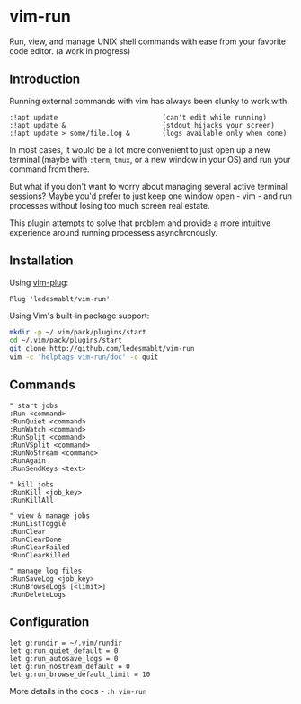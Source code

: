 # vim-run

Run, view, and manage UNIX shell commands with ease from your
favorite code editor. (a work in progress)

<!-- insert gif demo here -->


## Introduction

Running external commands with vim has always been clunky to work with.
```
:!apt update                          (can't edit while running)
:!apt update &                        (stdout hijacks your screen)
:!apt update > some/file.log &        (logs available only when done)
```

In most cases, it would be a lot more convenient to just open up a new
terminal (maybe with `:term`, `tmux`, or a new window in your OS) and run your
command from there.

But what if you don't want to worry about managing several active terminal
sessions? Maybe you'd prefer to just keep one window open - vim - and run
processes without losing too much screen real estate.

This plugin attempts to solve that problem and provide a more intuitive
experience around running processess asynchronously.


## Installation
Using [vim-plug](https://github.com/junegunn/vim-plug):
```vim
Plug 'ledesmablt/vim-run'
```

Using Vim's built-in package support:
```bash
mkdir -p ~/.vim/pack/plugins/start
cd ~/.vim/pack/plugins/start
git clone http://github.com/ledesmablt/vim-run
vim -c 'helptags vim-run/doc' -c quit
```

## Commands
```vim
" start jobs
:Run <command>
:RunQuiet <command>
:RunWatch <command>
:RunSplit <command>
:RunVSplit <command>
:RunNoStream <command>
:RunAgain
:RunSendKeys <text>

" kill jobs
:RunKill <job_key>
:RunKillAll

" view & manage jobs
:RunListToggle
:RunClear
:RunClearDone
:RunClearFailed
:RunClearKilled

" manage log files
:RunSaveLog <job_key>
:RunBrowseLogs [<limit>]
:RunDeleteLogs
```

## Configuration
```vim
let g:rundir = ~/.vim/rundir
let g:run_quiet_default = 0
let g:run_autosave_logs = 0
let g:run_nostream_default = 0
let g:run_browse_default_limit = 10
```

More details in the docs - `:h vim-run`
